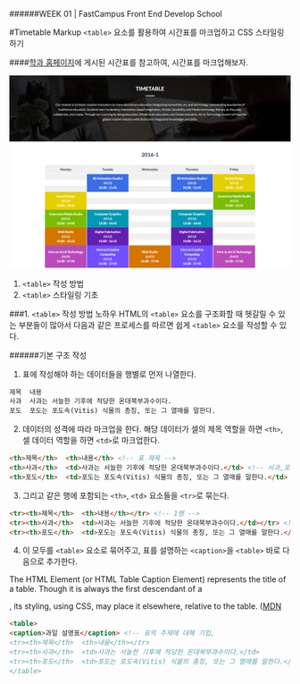 ######WEEK 01 | FastCampus Front End Develop School

#Timetable Markup
`<table>` 요소를 활용하여 시간표를 마크업하고 CSS 스타일링 하기



####[학과 홈페이지](http://creative.sogang.ac.kr/?page_id=16013)에 게시된 시간표를 참고하여, 시간표를 마크업해보자.


![결과물](https://github.com/jiseung-roh/FastCampus-Front-End-Development/blob/master/Project/02-timetable/result-min.png)

1. `<table>` 작성 방법
2. `<table>` 스타일링 기초


###1. `<table>` 작성 방법 노하우
HTML의 `<table>` 요소를 구조화할 때 헷갈릴 수 있는 부분들이 많아서 다음과 같은 프로세스를 따르면 쉽게 `<table>` 요소를 작성할 수 있다.



######기본 구조 작성
  
  
  1. 표에 작성해야 하는 데이터들을 행별로 먼저 나열한다.
  
  ```html
  제목  내용 
  사과  사과는 서늘한 기후에 적당한 온대북부과수이다.
  포도  포도는 포도속(Vitis) 식물의 총칭, 또는 그 열매를 말한다.
  ```
  
  2. 데이터의 성격에 따라 마크업을 한다. 해당 데이터가 셀의 제목 역할을 하면 `<th>`, 셀 데이터 역할을 하면 `<td>`로 마크업한다.  
  
  ```html
  <th>제목</th>  <th>내용</th> <!-- 표 제목 -->
  <th>사과</th>  <td>사과는 서늘한 기후에 적당한 온대북부과수이다.</td> <!-- 사과,포도 : 표 제목, 나머지 : 표 데이터 -->
  <th>포도</th>  <td>포도는 포도속(Vitis) 식물의 총칭, 또는 그 열매를 말한다.</td>
  ```
  
  3. 그리고 같은 행에 포함되는 `<th>`, `<td>` 요소들을 `<tr>`로 묶는다.
   
  ```html
  <tr><th>제목</th>  <th>내용</th></tr> <!-- 1행 -->
  <tr><th>사과</th>  <td>사과는 서늘한 기후에 적당한 온대북부과수이다.</td></tr> <!-- 2행 --> 
  <tr><th>포도</th>  <td>포도는 포도속(Vitis) 식물의 총칭, 또는 그 열매를 말한다.</td></tr> <!-- 3행 -->
  ```
  
  4. 이 모두를 `<table>` 요소로 묶어주고, 표를 설명하는 `<caption>`을 `<table>` 바로 다음으로 추가한다.
  
  The HTML <caption> Element (or HTML Table Caption Element) represents the title of a table. Though it is always the first descendant of a <table>, its styling, using CSS, may place it elsewhere, relative to the table. ([MDN](https://developer.mozilla.org/en/docs/Web/HTML/Element/caption)
  
  ```html
  <table>
  <caption>과일 설명표</caption> <!-- 표의 주제에 대해 기입, 
  <tr><th>제목</th>  <th>내용</th></tr>
  <tr><th>사과</th>  <td>사과는 서늘한 기후에 적당한 온대북부과수이다.</td>
  <tr><th>포도</th>  <td>포도는 포도속(Vitis) 식물의 총칭, 또는 그 열매를 말한다.</td></tr>
  </table>
  ```
  

